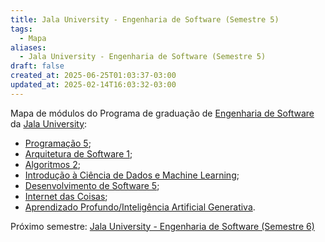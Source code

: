 ```yaml
---
title: Jala University - Engenharia de Software (Semestre 5)
tags:
  - Mapa
aliases:
  - Jala University - Engenharia de Software (Semestre 5)
draft: false
created_at: 2025-06-25T01:03:37-03:00
updated_at: 2025-02-14T16:03:32-03:00
---
```

Mapa de módulos do Programa de graduação de [Engenharia de Software](../../../05/07/entrada/Jala_University-Engenharia_de_Software.md) da [Jala University](../../../05/07/entrada/Jala%20University.md):

- [Programação 5](../notas/2025/06/27/entrada/Jala_University-Programacao_5.md);
- [Arquitetura de Software 1](../notas/2025/06/27/entrada/Jala_University-Arquitetura_de_Software_1.md);
- [Algoritmos 2](../notas/2025/06/27/entrada/Jala_University-Algoritmos_2.md);
- [Introdução à Ciência de Dados e Machine Learning](../notas/2025/06/27/entrada/Jala_University-Introducao_a_Ciencia_de_Dados_e_Machine_Learning.md);
- [Desenvolvimento de Software 5](../notas/2025/06/27/entrada/Jala_University-Desenvolvimento_de_Software_5.md);
- [Internet das Coisas](../notas/2025/06/27/entrada/Jala_University-Internet_das_Coisas.md);
- [Aprendizado Profundo/Inteligência Artificial Generativa](../notas/2025/06/27/entrada/Jala_University-Aprendizado_Profundo-Inteligencia_Artificial_Generativa.md).

Próximo semestre: [Jala University - Engenharia de Software (Semestre 6)](Jala_University-Engenharia_de_Software-Semestre_6.md)